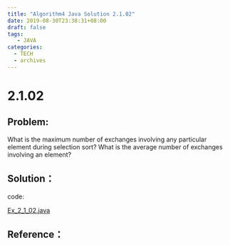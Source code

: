 ```yaml
---
title: "Algorithm4 Java Solution 2.1.02"
date: 2019-08-30T23:38:31+08:00
draft: false
tags:
   - JAVA
categories:
  - TECH
  - archives
---
```



# 2.1.02

## Problem:

What is the maximum number of exchanges involving any particular element during selection sort? What is the average number of exchanges involving an element?

## Solution：

code:

[Ex_2_1_02.java](./Ex_2_1_02.java)


## Reference：



